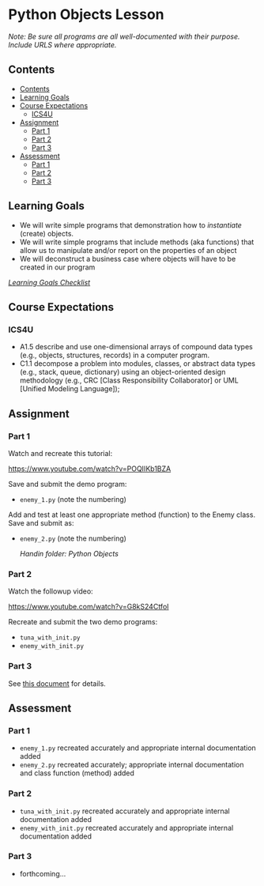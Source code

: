 # Python Objects Lesson

*Note: Be sure all programs are all well-documented with their purpose. Include URLS where appropriate.* 

## Contents

<!-- TOC depthFrom:2 -->

- [Contents](#contents)
- [Learning Goals](#learning-goals)
- [Course Expectations](#course-expectations)
    - [ICS4U](#ics4u)
- [Assignment](#assignment)
    - [Part 1](#part-1)
    - [Part 2](#part-2)
    - [Part 3](#part-3)
- [Assessment](#assessment)
    - [Part 1](#part-1-1)
    - [Part 2](#part-2-1)
    - [Part 3](#part-3-1)

<!-- /TOC -->

## Learning Goals

- We will write simple programs that demonstration how to *instantiate* (create) objects.
- We will write simple programs that include methods (aka functions) that allow us to manipulate and/or report on the properties of an object
- We will deconstruct a business case where objects will have to be created in our program

*<a href="https://www.beens.org/learning-goals-checklist/" target="_blank">Learning Goals Checklist</a>*

## Course Expectations

### ICS4U

- A1.5 describe and use one-dimensional arrays of compound data types (e.g., objects, structures, records) in a computer program.
- C1.1 decompose a problem into modules, classes, or abstract data types (e.g., stack, queue, dictionary) using an object-oriented design methodology (e.g., CRC [Class Responsibility Collaborator] or UML [Unified Modeling Language]);

## Assignment

### Part 1

Watch and recreate this tutorial:

<a href="https://www.youtube.com/watch?v=POQIIKb1BZA" target="_blank">https://www.youtube.com/watch?v=POQIIKb1BZA</a>


Save and submit the demo program:

- `enemy_1.py` (note the numbering)

Add and test at least one appropriate method (function) to the Enemy class. Save and submit as:

- `enemy_2.py` (note the numbering)

    *Handin folder: Python Objects*

### Part 2

Watch the followup video:

<a href="https://www.youtube.com/watch?v=G8kS24CtfoI" target="_blank">https://www.youtube.com/watch?v=G8kS24CtfoI</a>

Recreate and submit the two demo programs:

- `tuna_with_init.py`
- `enemy_with_init.py`

### Part 3

See
<a href="http://bit.ly/2W1GUPj" target="_blank">this document</a>
for details.

## Assessment

### Part 1

- `enemy_1.py` recreated accurately and appropriate internal documentation added
- `enemy_2.py` recreated accurately; appropriate internal documentation and class function (method) added

### Part 2

- `tuna_with_init.py` recreated accurately and appropriate internal documentation added
- `enemy_with_init.py` recreated accurately and appropriate internal documentation added

### Part 3

- forthcoming...